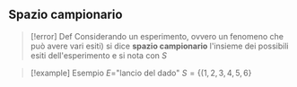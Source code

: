 ## Spazio campionario

> [!error] Def
> Considerando un esperimento, ovvero un fenomeno che può avere vari esiti) si dice **spazio campionario** l'insieme dei possibili esiti dell'esperimento e si nota con $S$

> [!example] Esempio
> $E=$"lancio del dado"
> $S=\{(1, 2, 3, 4, 5, 6\}$
